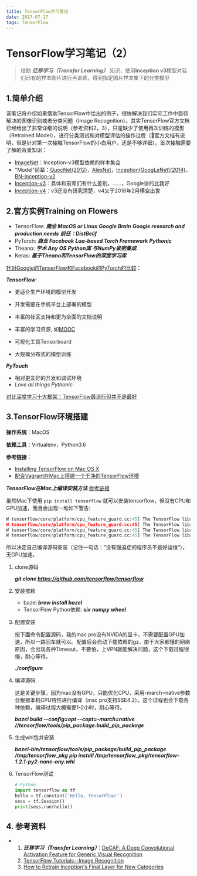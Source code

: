 ```yaml
---
title: TensorFlow学习笔记
date: 2017-07-17
tags: TensorFlow
---
```


# TensorFlow学习笔记（2）

> 借助 ***迁移学习（Transfer Learning）*** 知识，使用**Inception v3**模型对我们已有的样本图片进行再训练，得到指定图片样本集下的分类模型

## 1.简单介绍

​	该笔记将介绍如果借助TensorFlow中给出的例子，很快解决我们实际工作中亟待解决的图像识别或者分类问题（Image Recognition）。其实TensorFlow官方文档已经给出了非常详细的说明（参考资料2，3），只是缺少了使用再次训练的模型（Retrained Model），进行分类测试和对模型评估的操作过程（官方文档有说明，但是针对第一次接触TensorFlow的小白用户，还是不够详细）。首次接触需要了解的背景知识：

- [ImageNet](http://www.image-net.org/)：Inception-v3模型依赖的样本集合
- "Model"前辈：[QuocNet(2012)](http://static.googleusercontent.com/media/research.google.com/en//archive/unsupervised_icml2012.pdf)，[AlexNet](http://www.cs.toronto.edu/~fritz/absps/imagenet.pdf)，[Inception(GoogLeNet)(2014)](https://arxiv.org/abs/1409.4842)，[BN-Inception-v2](https://arxiv.org/abs/1502.03167)
- [Inception-v3](https://arxiv.org/abs/1512.00567)：具体和前辈们有什么差别，......，Google讲的比我好
- [Inception-v4](https://arxiv.org/abs/1602.07261)：v3还没有研究清楚，v4又于2016年2月横空出世

## 2.官方实例Training on Flowers

- TensorFlow: ***商业*** ***MacOS or Linux*** ***Google Brain***
  ***Google research and production needs***
  ***前任：DistBelif*** 
- PyTorch: ***商业*** ***Facebook*** ***Lua-based Torch Framework*** ***Pythonic***
- Theano: ***学术*** ***Any OS***  ***Python库*** ***与NumPy紧密集成***
- Keras: ***基于Theano和TensorFlow的深度学习库***

[针对Google的TenserFlow和Facebook的PyTorch的比较](https://medium.com/@dubovikov.kirill/pytorch-vs-tensorflow-spotting-the-difference-25c75777377b)：

***TensorFlow***: 

- 更适合生产环境的模型开发


- 开发需要在手机平台上部署的模型
- 丰富的社区支持和更为全面的文档说明
- 丰富的学习资源, 如[MOOC](https://www.udacity.com/course/deep-learning--ud730)
- 可视化工具Tensorboard
- 大规模分布式的模型训练

***PyTouch***

- 相对更友好的开发和调试环境
- *Love all things Pythonic*

[对比深度学习十大框架：TensorFlow最流行但并不是最好](https://zhuanlan.zhihu.com/p/24687814)

## 3.TensorFlow环境搭建

**操作系统**：MacOS

**依赖工具**：Virtualenv，Python3.6

**参考链接**：

- [Installing TensorFlow on Mac OS X](https://www.tensorflow.org/install/install_mac)
- [配合Vagrant在Mac上搭建一个干净的TensorFlow环境](https://juejin.im/post/58a85f7975c4cd340fa497bd)

***TensorFlow在Mac上编译安装方法*** [参考链接](https://www.tensorflow.org/install/install_sources)

虽然Mac下使用 ```pip install tensorflow``` 就可以安装tensorflow，但没有CPU和GPU加速，而且会出现一堆如下警告:

```python
W tensorflow/core/platform/cpu_feature_guard.cc:45] The TensorFlow library wasn't compiled to use SSE3 instructions, but these are available on your machine and could speed up CPU computations.
W tensorflow/core/platform/cpu_feature_guard.cc:45] The TensorFlow library wasn't compiled to use SSE4.1 instructions, but these are available on your machine and could speed up CPU computations.W tensorflow/core/platform/cpu_feature_guard.cc:45] The TensorFlow library wasn't compiled to use SSE4.2 instructions, but these are available on your machine and could speed up CPU computations.
W tensorflow/core/platform/cpu_feature_guard.cc:45] The TensorFlow library wasn't compiled to use AVX instructions, but these are available on your machine and could speed up CPU computations.W tensorflow/core/platform/cpu_feature_guard.cc:45] The TensorFlow library wasn't compiled to use AVX2 instructions, but these are available on your machine and could speed up CPU computations.
W tensorflow/core/platform/cpu_feature_guard.cc:45] The TensorFlow library wasn't compiled to use FMA instructions, but these are available on your machine and could speed up CPU computations.
```

所以决定自己编译源码安装（记住一句话：”没有强迫症的程序员不是好运维“），无GPU加速。

1. clone源码

   ***git clone https://github.com/tensorflow/tensorflow***

2. 安装依赖

   - bazel ***brew install bazel***
   - TensorFlow Python依赖: ***six*** ***numpy*** ***wheel***

3. 配置安装

   按下面命令配置源码，我的mac pro没有NVIDA的显卡，不需要配置GPU加速，所以一路回车就可以。配置后会自动下载依赖的gz，由于大家都懂的网络原因，会出现各种Timeout，不要怕，上VPN就能解决问题，这个下载过程很慢，耐心等待。

   ***./configure***

4. 编译源码

   这是关键步骤，因为mac没有GPU，只能优化CPU，采用-march=native参数会根据本机CPU特性进行编译（mac pro支持SSE4.2）。这个过程也会下载各种依赖，编译过程大概需要1-2小时，耐心等待。

   ***bazel build --config=opt --copt=-march=native //tensorflow/tools/pip_package:build_pip_package***

5. 生成whl包并安装

   ***bazel-bin/tensorflow/tools/pip_package/build_pip_package /tmp/tensorflow_pkg***
   ***pip install /tmp/tensorflow_pkg/tensorflow-1.2.1-py2-none-any.whl***

6. TensorFlow测试

   ```python
   # Python
   import tensorflow as tf
   hello = tf.constant('Hello, TensorFlow!')
   sess = tf.Session()
   print(sess.run(hello))
   ```

## 4. 参考资料

- 1. ***迁移学习（Transfer Learning）***：[DeCAF: A Deep Convolutional Activation Feature for Generic Visual Recognition](https://arxiv.org/pdf/1310.1531v1.pdf)
  2. [TensorFlow Tutorials--Image Recognition](https://www.tensorflow.org/tutorials/image_recognition)
  3. [How to Retrain Inception's Final Layer for New Categories](https://www.tensorflow.org/tutorials/image_retraining)